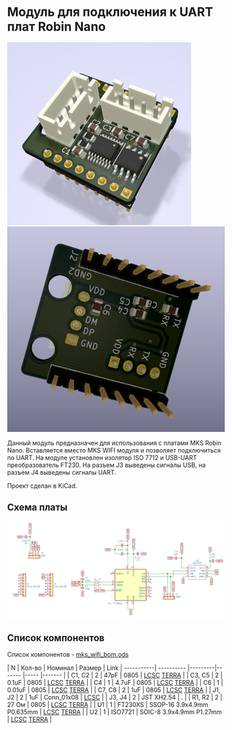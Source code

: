# Модуль для подключения к UART плат Robin Nano

![Top](./img/mks_wifi_top.png)
![Bottom](./img/mks_wifi_bot.png)

Данный модуль предназначен для использования с платами MKS Robin Nano. Вставляется вместо MKS WIFI модуля и позволяет подключиться по UART. На модуле установлен изолятор ISO 7712 и USB-UART преобразователь FT230. На разъем J3 выведены сигналы USB, на разъем J4 выведены сигналы UART.

Проект сделан в KiCad.

## Схема платы

![Схема](./img/shematic.png)

## Список компонентов

Список компонентов - [mks_wifi_bom.ods](./bom/mks_wifi_bom.ods)

| N  | Кол-во | Номинал | Размер | Link
| -----------| ---------- |---------|------- |----- |------- |
| C1, C2     | 2          | 47pF    | 0805   | [LCSC](https://lcsc.com/product-detail/Multilayer-Ceramic-Capacitors-MLCC-SMD-SMT_YAGEO-CC0805JRNPO9BN470_C107118.html) [TERRA](https://spb.terraelectronica.ru/product/600072) |
| C3, C5     | 2          | 0.1uF   | 0805   | [LCSC](https://lcsc.com/product-detail/Multilayer-Ceramic-Capacitors-MLCC-SMD-SMT_YAGEO-CC0805KRX7R9BB104_C49678.html) [TERRA](https://spb.terraelectronica.ru/product/251110) |
| C4         | 1          | 4.7uF   | 0805   | [LCSC](https://lcsc.com/product-detail/Multilayer-Ceramic-Capacitors-MLCC-SMD-SMT_Murata-Electronics-GRM21BR61C475KA88L_C97915.html) [TERRA](https://spb.terraelectronica.ru/product/234492) |
| C6         | 1          | 0.01uF   | 0805   | [LCSC](https://lcsc.com/product-detail/Multilayer-Ceramic-Capacitors-MLCC-SMD-SMT_YAGEO-CC0805KRX7R9BB103_C83170.html) [TERRA](https://spb.terraelectronica.ru/product/1350309) |
| C7, C8     | 2          | 1uF   | 0805   | [LCSC](https://lcsc.com/product-detail/Multilayer-Ceramic-Capacitors-MLCC-SMD-SMT_Murata-Electronics-GCM21BR71H105KA03L_C126592.html) [TERRA](https://spb.terraelectronica.ru/product/884481) |
| J1, J2     | 2          | 1uF   | Conn_01x08 | [LCSC](https://lcsc.com/product-detail/Pin-Header-Female-Header_Ckmtw-Shenzhen-Cankemeng-Headers-Pins-1-8P-2-54mm-Straight-line_C124381.html) |
| J3, J4     | 2          | JST XH2.54 |  .  |
| R1, R2     | 2          | 27 Ом   | 0805   | [LCSC](https://lcsc.com/product-detail/Chip-Resistor-Surface-Mount_UNI-ROYAL-Uniroyal-Elec-0805W8F270JT5E_C17594.html) [TERRA](https://spb.terraelectronica.ru/product/871706) |
| U1         | 1          | FT230XS | SSOP-16 3.9x4.9mm P0.635mm | [LCSC](https://lcsc.com/product-detail/USB-ICs_FTDI-FT230XS-R_C69082.html) [TERRA](https://spb.terraelectronica.ru/product/1339655) |
| U2         | 1          | ISO7721 | SOIC-8 3.9x4.9mm P1.27mm | [LCSC](https://lcsc.com/product-detail/Digital-Isolators_Texas-Instruments-Texas-Instruments-ISO7721DR_C366164.html) [TERRA](https://spb.terraelectronica.ru/product/2301597) |
